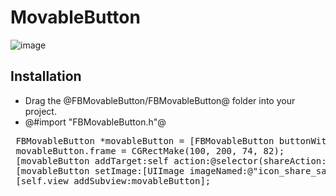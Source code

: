 # MovableButton

![image](https://github.com/robin2005/MovableButton/blob/master/screenpot/screenpot_1.jpg)

## Installation

* Drag the @FBMovableButton/FBMovableButton@ folder into your project.  
* @#import "FBMovableButton.h"@

<pre>
 FBMovableButton *movableButton = [FBMovableButton buttonWithType:UIButtonTypeCustom];
 movableButton.frame = CGRectMake(100, 200, 74, 82);
 [movableButton addTarget:self action:@selector(shareAction:) forControlEvents:UIControlEventTouchUpInside];
 [movableButton setImage:[UIImage imageNamed:@"icon_share_safuli"] forState:UIControlStateNormal];
 [self.view addSubview:movableButton];
</pre>